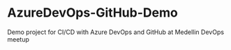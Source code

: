# AzureDevOps-GitHub-Demo

Demo project for CI/CD with Azure DevOps and GitHub at Medellin DevOps meetup

